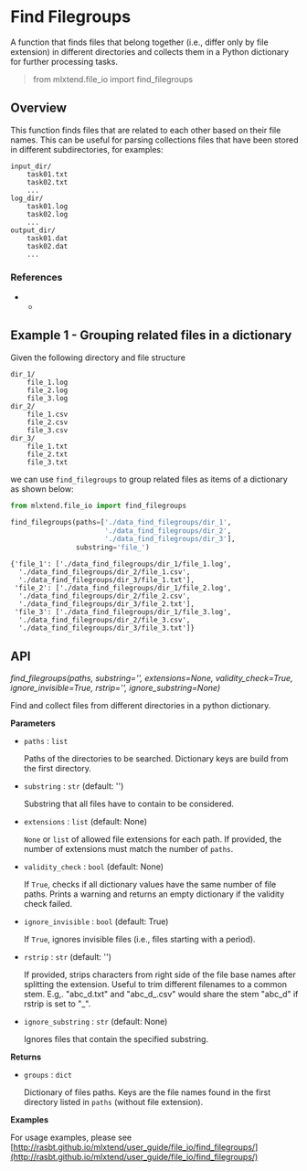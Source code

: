 # Find Filegroups

A function that finds files that belong together (i.e., differ only by file extension) in different directories and collects them in a Python dictionary for further processing tasks. 

> from mlxtend.file_io import find_filegroups

## Overview

This function finds files that are related to each other based on their file names. This can be useful for parsing collections files that have been stored in different subdirectories, for examples:

    input_dir/
        task01.txt
        task02.txt
        ...
    log_dir/
        task01.log
        task02.log
        ...
    output_dir/
        task01.dat
        task02.dat
        ...

### References

- -

## Example 1 - Grouping related files in a dictionary

Given the following directory and file structure

    dir_1/
        file_1.log
        file_2.log
        file_3.log
    dir_2/
        file_1.csv
        file_2.csv
        file_3.csv
    dir_3/
        file_1.txt
        file_2.txt
        file_3.txt
        
we can use `find_filegroups` to group related files as items of a dictionary as shown below:


```python
from mlxtend.file_io import find_filegroups

find_filegroups(paths=['./data_find_filegroups/dir_1', 
                       './data_find_filegroups/dir_2', 
                       './data_find_filegroups/dir_3'], 
                substring='file_')
```




    {'file_1': ['./data_find_filegroups/dir_1/file_1.log',
      './data_find_filegroups/dir_2/file_1.csv',
      './data_find_filegroups/dir_3/file_1.txt'],
     'file_2': ['./data_find_filegroups/dir_1/file_2.log',
      './data_find_filegroups/dir_2/file_2.csv',
      './data_find_filegroups/dir_3/file_2.txt'],
     'file_3': ['./data_find_filegroups/dir_1/file_3.log',
      './data_find_filegroups/dir_2/file_3.csv',
      './data_find_filegroups/dir_3/file_3.txt']}



## API


*find_filegroups(paths, substring='', extensions=None, validity_check=True, ignore_invisible=True, rstrip='', ignore_substring=None)*

Find and collect files from different directories in a python dictionary.

**Parameters**

- `paths` : `list`

    Paths of the directories to be searched. Dictionary keys are build from
    the first directory.

- `substring` : `str` (default: '')

    Substring that all files have to contain to be considered.

- `extensions` : `list` (default: None)

    `None` or `list` of allowed file extensions for each path.
    If provided, the number of extensions must match the number of `paths`.

- `validity_check` : `bool` (default: None)

    If `True`, checks if all dictionary values
    have the same number of file paths. Prints
    a warning and returns an empty dictionary if the validity check failed.

- `ignore_invisible` : `bool` (default: True)

    If `True`, ignores invisible files
    (i.e., files starting with a period).

- `rstrip` : `str` (default: '')

    If provided, strips characters from right side of the file
    base names after splitting the extension.
    Useful to trim different filenames to a common stem.
    E.g,. "abc_d.txt" and "abc_d_.csv" would share
    the stem "abc_d" if rstrip is set to "_".

- `ignore_substring` : `str` (default: None)

    Ignores files that contain the specified substring.

**Returns**

- `groups` : `dict`

    Dictionary of files paths. Keys are the file names
    found in the first directory listed
    in `paths` (without file extension).

**Examples**

For usage examples, please see
    [http://rasbt.github.io/mlxtend/user_guide/file_io/find_filegroups/](http://rasbt.github.io/mlxtend/user_guide/file_io/find_filegroups/)


